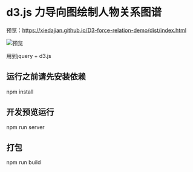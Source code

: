 

# d3.js 力导向图绘制人物关系图谱

预览：https://xiedajian.github.io/D3-force-relation-demo/dist/index.html

![预览](https://xiedajian.github.io/D3-force-relation-demo/src/img/relation.gif)

用到jquery + d3.js 
## 运行之前请先安装依赖

npm install

## 开发预览运行

npm run server


## 打包

npm run build






